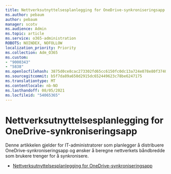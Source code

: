 ```yaml
---
title: Nettverksutnyttelsesplanlegging for OneDrive-synkroniseringsapp
ms.author: pebaum
author: pebaum
manager: scotv
ms.audience: Admin
ms.topic: article
ms.service: o365-administration
ROBOTS: NOINDEX, NOFOLLOW
localization_priority: Priority
ms.collection: Adm_O365
ms.custom:
- "9000343"
- "5838"
ms.openlocfilehash: 3875d0ce8cac273302fd65cc6150fc0dc13a724e078e80f37407fe29b93fe265
ms.sourcegitcommit: b5f7da89a650d2915dc652449623c78be6247175
ms.translationtype: MT
ms.contentlocale: nb-NO
ms.lasthandoff: 08/05/2021
ms.locfileid: "54065365"
---
```

# <a name="network-utilization-planning-for-the-onedrive-sync-app"></a>Nettverksutnyttelsesplanlegging for OneDrive-synkroniseringsapp

Denne artikkelen gjelder for IT-administratorer som planlegger å distribuere OneDrive-synkroniseringsapp og ønsker å beregne nettverkets båndbredde som brukere trenger for å synkronisere.  

- [Nettverksutnyttelsesplanlegging for OneDrive-synkroniseringsapp](https://docs.microsoft.com/onedrive/network-utilization-planning)